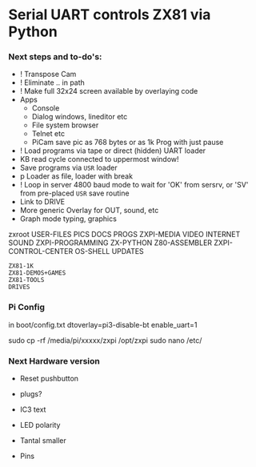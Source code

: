 

# Serial UART controls ZX81 via Python


### Next steps and to-do's:

* ! Transpose Cam
* ! Eliminate .. in path
* ! Make full 32x24 screen available by overlaying code
* Apps
  * Console
  * Dialog windows, lineditor etc
  * File system browser
  * Telnet etc
  * PiCam save pic as 768 bytes or as 1k Prog with just pause
* ! Load programs via tape or direct (hidden) UART loader
* KB read cycle connected to uppermost window!
* Save programs via `USR` loader
* p Loader as file, loader with break
* ! Loop in server 4800 baud mode to wait for 'OK' from sersrv, or 'SV' from pre-placed `USR` save routine 
* Link to DRIVE
* More generic Overlay for OUT, sound, etc
* Graph mode typing, graphics

zxroot
	USER-FILES				PICS DOCS PROGS
	ZXPI-MEDIA				VIDEO INTERNET SOUND 
	ZXPI-PROGRAMMING		ZX-PYTHON   Z80-ASSEMBLER
	ZXPI-CONTROL-CENTER		OS-SHELL  UPDATES
	
	ZX81-1K
	ZX81-DEMOS+GAMES
	ZX81-TOOLS
	DRIVES

### Pi Config

in boot/config.txt
dtoverlay=pi3-disable-bt
enable_uart=1

sudo cp -rf /media/pi/xxxxx/zxpi /opt/zxpi
sudo nano /etc/


### Next Hardware version
* Reset pushbutton
* plugs?

* IC3 text
* LED polarity
* Tantal smaller
* Pins
